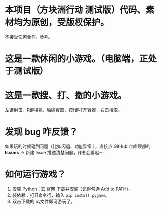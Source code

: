 # 本项目（方块洲行动 测试版）代码、素材均为原创，受版权保护。  
不接受任何合作，参考。

# 这是一款休闲的小游戏。（电脑端，正处于测试版）

# 这是一款搜、打、撤的小游戏。
左键射击。R键换弹。触碰容器，按f键打开容器，右击拾取。

# 发现 bug 咋反馈？  
如果玩的时候碰到问题（比如闪退、功能异常 ），直接点 GitHub 仓库顶部的 **Issues** → 新建 Issue 描述清楚问题，作者会看哒～ 

# 如何运行游戏？  
1. 安装 Python：去 [官网](https://www.python.org/downloads/) 下载并安装（记得勾选 Add to PATH）。  
2. 装依赖：打开命令行，输入 `pip install pygame`。  
3. 双击下载的.py文件即可游玩了。 
